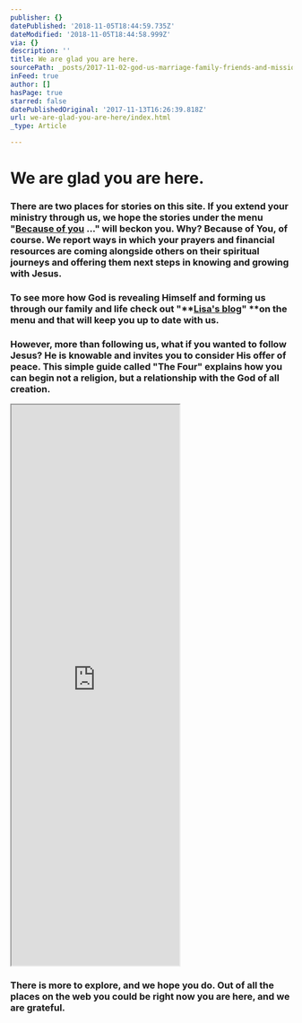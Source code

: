 ```yaml
---
publisher: {}
datePublished: '2018-11-05T18:44:59.735Z'
dateModified: '2018-11-05T18:44:58.999Z'
via: {}
description: ''
title: We are glad you are here.
sourcePath: _posts/2017-11-02-god-us-marriage-family-friends-and-mission-here-are-so.md
inFeed: true
author: []
hasPage: true
starred: false
datePublishedOriginal: '2017-11-13T16:26:39.818Z'
url: we-are-glad-you-are-here/index.html
_type: Article

---
```

# We are glad you are here.

### There are two places for stories on this site. If you extend your ministry through us, we hope the stories under the menu "**[Because of you][0] ..."** will beckon you. Why? Because of **You**, of course. We report ways in which your prayers and financial resources are coming alongside others on their spiritual journeys and offering them next steps in knowing and growing with Jesus.

### To see more how God is revealing Himself and forming us through our family and life check out "**[Lisa's blog][1]" **on the menu and that will keep you up to date with us.

### However, more than following us, what if you wanted to follow Jesus? He is knowable and invites you to consider His offer of peace. This simple guide called "The Four" explains how you can begin not a religion, but a relationship with the God of all creation.

<iframe src="https://the-grid.github.io/ed-userhtml/?g=eJxljrEOwiAURXe_4slO2Q10MEHdTIx-AOUhxba8BlB_X4hurjf3nBy55Rz2zocI15OGw_l2AUvogPN-IzG8IKBiU6T3kVAvg0MGaIrhA9GkWBndnZ7pt80mesVcZL0UFa2CbFNYC-RkFRtLWfNOiCbzhJ2lRbhm7B65Ed9vhVqSjvgf9AGV4jbB" height="1000" style=""></iframe>

### There is more to explore, and we hope you do. Out of all the places on the web you could be right now you are here, and we are grateful.

[0]: https://thegrid.ai/mission-59281/
[1]: https://thegrid.ai/family-82471/